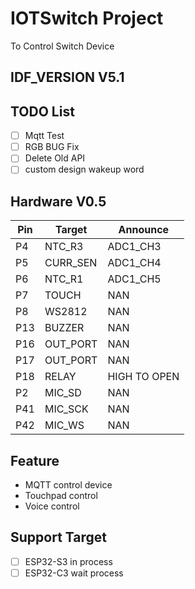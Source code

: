# IOTSwitch Project

To Control Switch Device

## IDF_VERSION V5.1

## TODO List

* [ ] Mqtt Test
* [ ] RGB BUG Fix
* [ ] Delete Old API
* [ ] custom design wakeup word

## Hardware V0.5

| Pin | Target   | Announce     |
|-----|----------|--------------|
| P4  | NTC_R3   | ADC1_CH3     |
| P5  | CURR_SEN | ADC1_CH4     |
| P6  | NTC_R1   | ADC1_CH5     |
| P7  | TOUCH    | NAN          |
| P8  | WS2812   | NAN          |
| P13 | BUZZER   | NAN          |
| P16 | OUT_PORT | NAN          |
| P17 | OUT_PORT | NAN          |
| P18 | RELAY    | HIGH TO OPEN |
| P2  | MIC_SD   | NAN          |
| P41 | MIC_SCK  | NAN          |
| P42 | MIC_WS   | NAN          |

## Feature

* MQTT control device
* Touchpad control
* Voice control

## Support Target

* [ ] ESP32-S3 in process
* [ ] ESP32-C3 wait process
